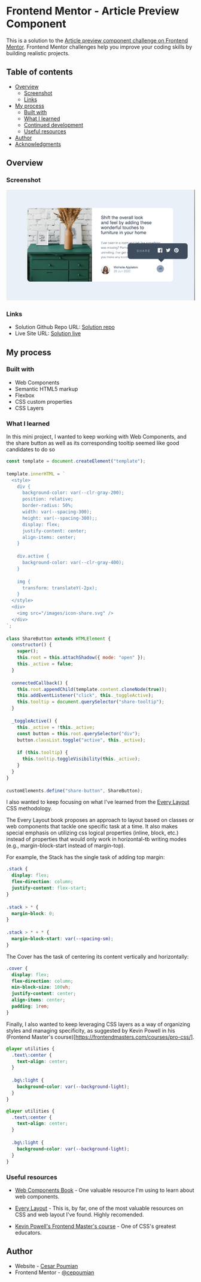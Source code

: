# Frontend Mentor - Article Preview Component

This is a solution to the [Article preview component challenge on Frontend Mentor](https://www.frontendmentor.io/challenges/article-preview-component-dYBN_pYFT). Frontend Mentor challenges help you improve your coding skills by building realistic projects.

## Table of contents

- [Overview](#overview)
  - [Screenshot](#screenshot)
  - [Links](#links)
- [My process](#my-process)
  - [Built with](#built-with)
  - [What I learned](#what-i-learned)
  - [Continued development](#continued-development)
  - [Useful resources](#useful-resources)
- [Author](#author)
- [Acknowledgments](#acknowledgments)

## Overview

### Screenshot

![Screenshot of the article preview component](./assets/images/screenshot.png)

### Links

- Solution Github Repo URL: [Solution repo](https://github.com/cepoumian/social-links-profile)
- Live Site URL: [Solution live](https://cepo-social-links-profile.netlify.app/)

## My process

### Built with

- Web Components
- Semantic HTML5 markup
- Flexbox
- CSS custom properties
- CSS Layers

### What I learned

In this mini project, I wanted to keep working with Web Components, and the share button as well as its corresponding tooltip seemed like good candidates to do so

```js
const template = document.createElement("template");

template.innerHTML = `
  <style>
    div {
      background-color: var(--clr-gray-200);
      position: relative;
      border-radius: 50%;
      width: var(--spacing-300);
      height: var(--spacing-300);;
      display: flex;
      justify-content: center;
      align-items: center;
    }

    div.active {
      background-color: var(--clr-gray-400);
    }

    img {
      transform: translateY(-2px);
    }
  </style>
  <div>
    <img src="/images/icon-share.svg" />
  </div>
`;

class ShareButton extends HTMLElement {
  constructor() {
    super();
    this.root = this.attachShadow({ mode: "open" });
    this._active = false;
  }

  connectedCallback() {
    this.root.appendChild(template.content.cloneNode(true));
    this.addEventListener("click", this._toggleActive);
    this.tooltip = document.querySelector("share-tooltip");
  }

  _toggleActive() {
    this._active = !this._active;
    const button = this.root.querySelector("div");
    button.classList.toggle("active", this._active);

    if (this.tooltip) {
      this.tooltip.toggleVisibility(this._active);
    }
  }
}

customElements.define("share-button", ShareButton);
```

I also wanted to keep focusing on what I've learned from the [Every Layout](https://every-layout.dev/) CSS methodology.

The Every Layout book proposes an approach to layout based on classes or web components that tackle one specific task at a time. It also makes special emphasis on utilizing css logical properties (inline, block, etc.) instead of properties that would only work in horizontal-tb writing modes (e.g., margin-block-start instead of margin-top).

For example, the Stack has the single task of adding top margin:

```css
.stack {
  display: flex;
  flex-direction: column;
  justify-content: flex-start;
}

.stack > * {
  margin-block: 0;
}

.stack > * + * {
  margin-block-start: var(--spacing-sm);
}
```

The Cover has the task of centering its content vertically and horizontally:

```css
.cover {
  display: flex;
  flex-direction: column;
  min-block-size: 100vh;
  justify-content: center;
  align-items: center;
  padding: 1rem;
}
```

Finally, I also wanted to keep leveraging CSS layers as a way of organizing styles and managing specificity, as suggested by Kevin Powell in his (Frontend Master's course)[https://frontendmasters.com/courses/pro-css/].

```css
@layer utilities {
  .text\:center {
    text-align: center;
  }

  .bg\:light {
    background-color: var(--background-light);
  }
}
```

```css
@layer utilities {
  .text\:center {
    text-align: center;
  }

  .bg\:light {
    background-color: var(--background-light);
  }
}
```

### Useful resources

- [Web Components Book](https://coryrylan.gumroad.com/l/web-component-essentials?layout=profile) - One valuable resource I'm using to learn about web components.

- [Every Layout](https://www.example.com) - This is, by far, one of the most valuable resources on CSS and web layout I've found. Highly recomended.

- [Kevin Powell's Frontend Master's course](https://frontendmasters.com/courses/pro-css/) - One of CSS's greatest educators.

## Author

- Website - [Cesar Poumian](https://github.com/cepoumian)
- Frontend Mentor - [@cepoumian](https://www.frontendmentor.io/profile/cepoumian)
